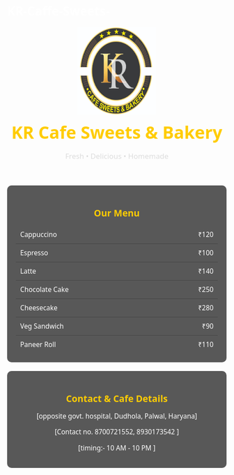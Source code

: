 # KR-Caffe-Sweets-

<!DOCTYPE html>
<html lang="en">
<head>
  <meta charset="UTF-8">
  <meta name="viewport" content="width=device-width, initial-scale=1.0">
  <title>KR Cafe Sweets & Bakery</title>
  <style>
    body {
      margin: 0;
      font-family: 'Segoe UI', Tahoma, Geneva, Verdana, sans-serif;
      background: url('https://images.unsplash.com/photo-1504674900247-0877df9cc836') no-repeat center center fixed;
      background-size: cover;
      color: #fff;
    }

    header {
      background: rgba(0,0,0,0.75);
      text-align: center;
      padding: 20px;
    }

    header img {
      width: 180px;
    }

    header h1 {
      margin: 10px 0;
      font-size: 2.8em;
      color: #ffcc00;
    }

    header p {
      font-size: 1.2em;
      color: #ddd;
    }

    section {
      margin: 20px auto;
      padding: 20px;
      max-width: 900px;
      border-radius: 10px;
      background: rgba(0,0,0,0.65);
    }

    h2 {
      text-align: center;
      margin-bottom: 15px;
      color: #ffcc00;
    }

    .menu-item {
      display: flex;
      justify-content: space-between;
      padding: 10px;
      border-bottom: 1px solid #444;
      font-size: 1.1em;
    }

    .menu-item:last-child {
      border-bottom: none;
    }

    .order form {
      display: flex;
      flex-direction: column;
      gap: 12px;
    }

    .order input, 
    .order select, 
    .order button, 
    .order textarea {
      padding: 12px;
      border: none;
      border-radius: 5px;
      font-size: 1em;
    }

    .order textarea {
      resize: none;
      height: 80px;
    }

    .order button {
      background: #ff9800;
      color: white;
      font-weight: bold;
      cursor: pointer;
      transition: 0.3s;
    }

    .order button:hover {
      background: #e68900;
    }

    .contact p {
      text-align: center;
      font-size: 1.1em;
    }
  </style>
</head>
<body>

  <!-- Header Section -->
  <header>
    <img src="WhatsApp Image 2025-09-09 at 16.58.56.jpeg" alt="KR Cafe Logo">
    <h1>KR Cafe Sweets & Bakery</h1>
    <p>Fresh • Delicious • Homemade</p>
  </header>

  <!-- Menu Section -->
  <section class="menu">
    <h2>Our Menu</h2>
    <!-- Owner can modify these menu items & rates in the code -->
    <div class="menu-item"><span>Cappuccino</span><span>₹120</span></div>
    <div class="menu-item"><span>Espresso</span><span>₹100</span></div>
    <div class="menu-item"><span>Latte</span><span>₹140</span></div>
    <div class="menu-item"><span>Chocolate Cake</span><span>₹250</span></div>
    <div class="menu-item"><span>Cheesecake</span><span>₹280</span></div>
    <div class="menu-item"><span>Veg Sandwich</span><span>₹90</span></div>
    <div class="menu-item"><span>Paneer Roll</span><span>₹110</span></div>
  </section>

  
  <!-- Contact Section -->
  <section class="contact">
    <h2>Contact & Cafe Details</h2>
    <p>[opposite govt. hospital, Dudhola, Palwal, Haryana]
        </p>
    <p>[Contact no. 8700721552, 8930173542
        ]</p>
    <p>[timing:- 10 AM - 10 PM ]</p>
    
  </section>

 
</body>
</html>
